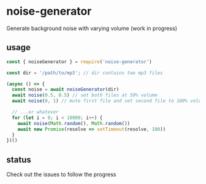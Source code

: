 # noise-generator
Generate background noise with varying volume (work in progress)

## usage

```javascript
const { noiseGenerator } = require('noise-generator')

const dir = '/path/to/mp3'; // dir contains two mp3 files

(async () => {
  const noise = await noiseGenerator(dir)
  await noise(0.5, 0.5) // set both files at 50% volume
  await noise(0, 1) // mute first file and set second file to 100% volume

  // ...or whatever
  for (let i = 0; i < 10000; i++) {
    await noise(Math.random(), Math.random())
    await new Promise(resolve => setTimeout(resolve, 100))
  }
})()

```

## status

Check out the issues to follow the progress
